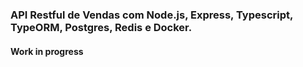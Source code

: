 ### API Restful de Vendas com Node.js, Express, Typescript, TypeORM, Postgres, Redis e Docker.
#### Work in progress
